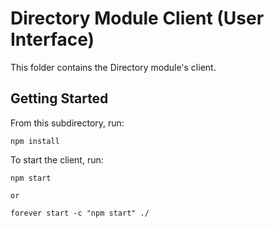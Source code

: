 # Directory Module Client (User Interface)

This folder contains the Directory module's client.


## Getting Started

From this subdirectory, run:

    npm install

To start the client, run:

    npm start 

    or

    forever start -c "npm start" ./
